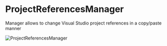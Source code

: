 # ProjectReferencesManager
Manager allows to change Visual Studio project references in a copy/paste manner

![ProjectReferencesManager](http://s21.postimg.org/lktrhnvdj/screen.png "ProjectReferencesManager")

